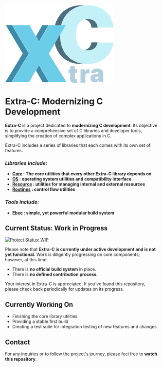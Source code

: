 <img src="./__media/ExtraC-Logo.svg">
<h1> Extra-C: Modernizing C Development </h1>


**Extra-C** is a project dedicated to **modernizing C development**. Its objective is to provide a comprehensive set of C libraries and developer tools, simplifying the creation of complex applications in C.

Extra-C includes a series of libraries that each comes with its own set of features.

### ***Libraries include:***
<ul><b>
    <li> <a href="./libs/ExtraC/core/README.md">Core</a> : The core utilities that every other Extra-C library depends on</li>
    <li> <a href="./libs/ExtraC/os/README.md">OS</a> : operating system utilities and compatibility interface </li>
    <li> <a href="./libs/ExtraC/resource/README.md">Resource</a> : utilities for managing internal and external resources </li>
    <li> <a href="./libs/ExtraC/routines/README.md">Routines</a> : control flow utilities </li>
</b></ul>

### ***Tools include:***

<ul><b>
    <li> <a href="./libs/Ebee/README.md">Ebee</a> : simple, yet powerful modular build system </li>
</b></ul>

## Current Status: Work in Progress

[![Project Status: WIP](https://img.shields.io/badge/Project%20Status-WIP-red)](https://img.shields.io/badge/Project%20Status-WIP-red)

Please note that **Extra-C is currently under active development and is not yet functional.** Work is diligently progressing on core components; however, at this time:

* There is **no official build system** in place.
* There is **no defined contribution process**.

Your interest in Extra-C is appreciated. If you've found this repository, please check back periodically for updates on its progress.

## Currently Working On

- Finishing the core library utilities
- Providing a stable first build
- Creating a test suite for integration testing of new features and changes

## Contact

For any inquiries or to follow the project's journey, please feel free to **watch this repository**.

